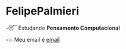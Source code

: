 # FelipePalmieri
-:sleeping: Estudando **Pensamento Computacional**

-:collision: Meu email é [email](felipe.palmieri.cruz@escola.pr.gov.br)
